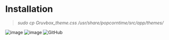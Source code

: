 # Installation
> *sudo cp Gruvbox_theme.css /usr/share/popcorntime/src/app/themes/*

![image](https://github.com/aquaverso2077/popcorntime-themes/assets/149948716/45b8e5fd-0f35-462c-b052-019c76536e55)
![image](https://github.com/aquaverso2077/popcorntime-themes/assets/149948716/ae127976-f79a-4b03-8e36-d46b9701db4b)
![GitHub](https://img.shields.io/badge/github-%23121011.svg?style=for-the-badge&logo=github&logoColor=white)
